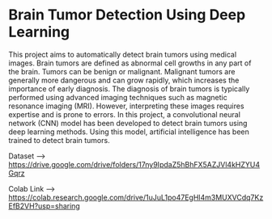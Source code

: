 # Brain Tumor Detection Using Deep Learning

This project aims to automatically detect brain tumors using medical images. Brain tumors are defined as abnormal cell growths in any part of the brain. Tumors can be benign or malignant. Malignant tumors are generally more dangerous and can grow rapidly, which increases the importance of early diagnosis. The diagnosis of brain tumors is typically performed using advanced imaging techniques such as magnetic resonance imaging (MRI). However, interpreting these images requires expertise and is prone to errors.
In this project, a convolutional neural network (CNN) model has been developed to detect brain tumors using deep learning methods. Using this model, artificial intelligence has been trained to detect brain tumors.

Dataset --> https://drive.google.com/drive/folders/17ny9IpdaZ5hBhFX5AZJVl4kHZYU4Gqrz

Colab Link --> https://colab.research.google.com/drive/1uJuL1po47EgHl4m3MUXVCdq7KzEfB2VH?usp=sharing
